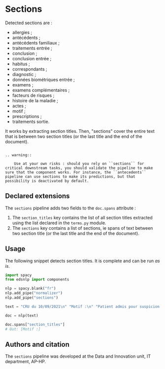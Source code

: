 # Sections

Detected sections are :

- allergies ;
- antécédents ;
- antécédents familiaux ;
- traitements entrée ;
- conclusion ;
- conclusion entrée ;
- habitus ;
- correspondants ;
- diagnostic ;
- données biométriques entrée ;
- examens ;
- examens complémentaires ;
- facteurs de risques ;
- histoire de la maladie ;
- actes ;
- motif ;
- prescriptions ;
- traitements sortie.

It works by extracting section titles. Then, "sections" cover the entire text that is between two section titles (or the last title and the end of the document).

```{eval-rst}

.. warning::

    Use at your own risks : should you rely on ``sections`` for critical downstream tasks, you should validate the pipeline to make sure that the component works. For instance, the ``antecedents`` pipeline can use sections to make its predictions, but that possibility is deactivated by default.
```

## Declared extensions

The `sections` pipeline adds two fields to the `doc.spans` attribute :

1. The `section_titles` key contains the list of all section titles extracted using the list declared in the `terms.py` module.
2. The `sections` key contains a list of sections, ie spans of text between two section title (or the last title and the end of the document).

## Usage

The following snippet detects section titles. It is complete and can be run _as is_.

```python
import spacy
from edsnlp import components

nlp = spacy.blank("fr")
nlp.add_pipe("normalizer")
nlp.add_pipe("sections")

text = "CRU du 10/09/2021\n" "Motif :\n" "Patient admis pour suspicion de COVID"

doc = nlp(text)

doc.spans["section_titles"]
# Out: [Motif :]
```

## Authors and citation

The `sections` pipeline was developed at the Data and Innovation unit, IT department, AP-HP.
